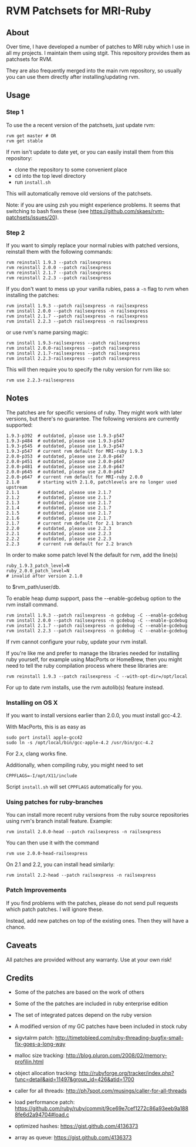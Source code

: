 # RVM Patchsets for MRI-Ruby

## About

Over time, I have developed a number of patches to MRI ruby which I use in all my
projects. I maintain them using stgit. This repository provides them as patchsets for RVM.

They are also frequently merged into the main rvm repository, so usually you can use
them directly after installing/updating rvm.

## Usage

### Step 1

To use the a recent version of the patchsets, just update rvm:

    rvm get master # OR
    rvm get stable

If rvm isn't update to date yet, or you can easily install them from this repository:

* clone the repository to some convenient place
* cd into the top level directory
* run `install.sh`

This will automatically remove old versions of the patchsets.

Note: if you are using zsh you might experience problems. It seems that
switching to bash fixes these (see https://github.com/skaes/rvm-patchsets/issues/20).

### Step 2

If you want to simply replace your normal rubies with patched versions, reinstall them
with the following commands:

    rvm reinstall 1.9.3 --patch railsexpress
    rvm reinstall 2.0.0 --patch railsexpress
    rvm reinstall 2.1.7 --patch railsexpress
    rvm reinstall 2.2.3 --patch railsexpress

If you don't want to mess up your vanilla rubies, pass a `-n` flag to rvm when installing
the patches:

    rvm install 1.9.3 --patch railsexpress -n railsexpress
    rvm install 2.0.0 --patch railsexpress -n railsexpress
    rvm install 2.1.7 --patch railsexpress -n railsexpress
    rvm install 2.2.3 --patch railsexpress -n railsexpress

or use rvm's name parsing magic:

    rvm install 1.9.3-railsexpress --patch railsexpress
    rvm install 2.0.0-railsexpress --patch railsexpress
    rvm install 2.1.7-railsexpress --patch railsexpress
    rvm install 2.2.3-railsexpress --patch railsexpress

This will then require you to specify the ruby version for rvm like so:

    rvm use 2.2.3-railsexpress

## Notes

The patches are for specific versions of ruby. They might work with later versions, but
there's no guarantee. The following versions are currently supported:

    1.9.3-p392  # outdated, please use 1.9.3-p547
    1.9.3-p484  # outdated, please use 1.9.3-p547
    1.9.3-p545  # outdated, please use 1.9.3-p547
    1.9.3-p547  # current rvm default for MRI-ruby 1.9.3
    2.0.0-p353  # outdated, please use 2.0.0-p647
    2.0.0-p451  # outdated, please use 2.0.0-p647
    2.0.0-p481  # outdated, please use 2.0.0-p647
    2.0.0-p645  # outdated, please use 2.0.0-p647
    2.0.0-p647  # current rvm default for MRI-ruby 2.0.0
    2.1.0       # starting with 2.1.0, patchlevels are no longer used upstream
    2.1.1       # outdated, please use 2.1.7
    2.1.2       # outdated, please use 2.1.7
    2.1.3       # outdated, please use 2.1.7
    2.1.4       # outdated, please use 2.1.7
    2.1.5       # outdated, please use 2.1.7
    2.1.6       # outdated, please use 2.1.7
    2.1.7       # current rvm default for 2.1 branch
    2.2.0       # outdated, please use 2.2.3
    2.2.1       # outdated, please use 2.2.3
    2.2.2       # outdated, please use 2.2.3
    2.2.3       # current rvm default for 2.2 branch

In order to make some patch level N the default for rvm, add the line(s)

    ruby_1.9.3_patch_level=N
    ruby_2.0.0_patch_level=N
    # invalid after version 2.1.0

to $rvm_path/user/db.

To enable heap dump support, pass the --enable-gcdebug option to the rvm install command.

    rvm install 1.9.3 --patch railsexpress -n gcdebug -C --enable-gcdebug
    rvm install 2.0.0 --patch railsexpress -n gcdebug -C --enable-gcdebug
    rvm install 2.1.7 --patch railsexpress -n gcdebug -C --enable-gcdebug
    rvm install 2.2.3 --patch railsexpress -n gcdebug -C --enable-gcdebug

If rvm cannot configure your ruby, update your rvm install.

If you're like me and prefer to manage the libraries needed for
installing ruby yourself, for example using MacPorts or HomeBrew, then
you might need to tell the ruby compilation process where these
libraries are:

    rvm reinstall 1.9.3 --patch railsexpress -C --with-opt-dir=/opt/local

For up to date rvm installs, use the rvm autolib(s) feature instead.

### Installing on OS X

If you want to install versions earlier than 2.0.0, you must install gcc-4.2.

With MacPorts, this is as easy as

    sudo port install apple-gcc42
    sudo ln -s /opt/local/bin/gcc-apple-4.2 /usr/bin/gcc-4.2

For 2.x, clang works fine.

Additionally, when compiling ruby, you might need to set

    CPPFLAGS=-I/opt/X11/include

Script `install.sh` will set `CPPFLAGS` automatically for you.


### Using patches for ruby-branches

You can install more recent ruby versions from the ruby source
repositories using rvm's branch install feature. Example:

    rvm install 2.0.0-head --patch railsexpress -n railsexpress

You can then use it with the command

    rvm use 2.0.0-head-railsexpress

On 2.1 and 2.2, you can install head similarly:

    rvm install 2.2-head --patch railsexpress -n railsexpress

### Patch Improvements

If you find problems with the patches, please do not send pull requests which patch
patches. I will ignore these.

Instead, add new patches on top of the existing ones. Then they will have a chance.

## Caveats

All patches are provided without any warranty. Use at your own risk!

## Credits

* Some of the patches are based on the work of others
* Some of the the patches are included in ruby enterprise edition
* The set of integrated patces depend on the ruby version
* A modified version of my GC patches have been included in stock ruby

* sigvtalrm patch: http://timetobleed.com/ruby-threading-bugfix-small-fix-goes-a-long-way
* malloc size tracking: http://blog.pluron.com/2008/02/memory-profilin.html
* object allocation tracking: http://rubyforge.org/tracker/index.php?func=detail&aid=11497&group_id=426&atid=1700
* caller for all threads: http://ph7spot.com/musings/caller-for-all-threads
* load performance patch: https://github.com/ruby/ruby/commit/9ce69e7cef1272c86a93eeb9a1888fe6d2a94704#load.c
* optimized hashes: https://gist.github.com/4136373
* array as queue: https://gist.github.com/4136373
